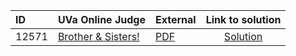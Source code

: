 | ID | UVa Online Judge | External | Link to solution |
|:---|:---|:---|:---:|
| 12571 | [Brother & Sisters!](https://onlinejudge.org/index.php?option=com_onlinejudge&Itemid=8&category=441&page=show_problem&problem=4016) | [PDF](https://onlinejudge.org/external/125/12571.pdf) | [Solution](https://github.com/versenyi98/uva-solutions/tree/main/solutions/12571%20-%20Brother%20%26%20Sisters%21)|
